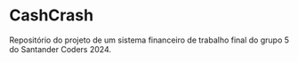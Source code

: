 # CashCrash
Repositório do projeto de um sistema financeiro de trabalho final do grupo 5 do Santander Coders 2024.
